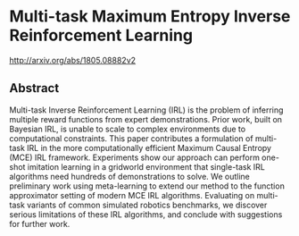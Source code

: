 # Multi-task Maximum Entropy Inverse Reinforcement Learning
http://arxiv.org/abs/1805.08882v2
## Abstract
Multi-task Inverse Reinforcement Learning (IRL) is the problem of inferring multiple reward functions from expert demonstrations. Prior work, built on Bayesian IRL, is unable to scale to complex environments due to computational constraints. This paper contributes a formulation of multi-task IRL in the more computationally efficient Maximum Causal Entropy (MCE) IRL framework. Experiments show our approach can perform one-shot imitation learning in a gridworld environment that single-task IRL algorithms need hundreds of demonstrations to solve. We outline preliminary work using meta-learning to extend our method to the function approximator setting of modern MCE IRL algorithms. Evaluating on multi-task variants of common simulated robotics benchmarks, we discover serious limitations of these IRL algorithms, and conclude with suggestions for further work.